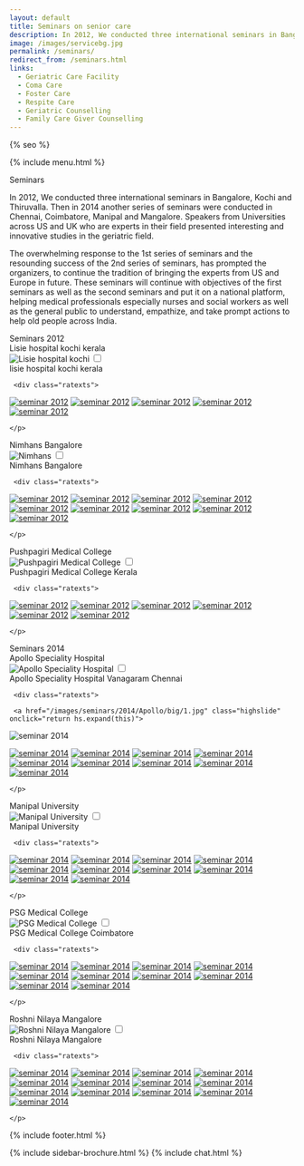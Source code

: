 ```yaml
---
layout: default
title: Seminars on senior care
description: In 2012, We conducted three international seminars in Bangalore, Kochi and Thiruvalla. Then in 2014 another series of seminars were conducted in Chennai, Coimbatore, Manipal and Mangalore. Speakers from Universities across US and UK who are experts in their field presented interesting and innovative studies in the geriatric field.
image: /images/servicebg.jpg
permalink: /seminars/
redirect_from: /seminars.html
links:
  - Geriatric Care Facility
  - Coma Care
  - Foster Care
  - Respite Care
  - Geriatric Counselling
  - Family Care Giver Counselling
---
```



<head>
<meta http-equiv="Content-Type" content="text/html; charset=utf-8" />
  <link rel="shortcut icon" href="/images/favicon.ico" type="image/x-icon">
  <link rel="icon" href="/images/favicon.ico" type="image/x-icon">

<meta name="viewport" content="width=device-width, initial-scale=1">

{% seo %}
<meta name="keywords" content="seniors care, elder care, assisted living homes, coma care, dementia care, Alzheimer's care, respite care, foster care, hospice care, domicilary care, Geriatric Care Facility, old age home, bed ridden patients, Intervention patients, tracheotomy patients, colostomy, catheter, nasal feeding, PEG feeding, geriatric counseling, senior counseling, old age care, home nursing, elderly care taker,senior care giver,trained home nurses, trained senior carer, gerentology experts, research, seminar, international faculty in gerentology" />

<!--image zooming script start here-->

<script   src="/highslide/highslide-with-gallery.js"></script>
<link rel="stylesheet" type="text/css" href="/highslide/highslide.css">

<!--
	1) Optionally override the settings defined at the top
	of the highslide.js file. The parameter hs.graphicsDir is important!
-->

<script  >
	hs.graphicsDir = '/highslide/graphics/';
	hs.align = 'center';
	hs.transitions = ['expand', 'crossfade'];
	hs.outlineType = 'rounded-white';
	hs.wrapperClassName = 'controls-in-heading';
	hs.fadeInOut = true;
	//hs.dimmingOpacity = 0.75;

	// Add the controlbar
	if (hs.addSlideshow) hs.addSlideshow({
		//slideshowGroup: 'group1',
		interval: 5000,
		repeat: false,
		useControls: true,
		fixedControls: false,
		overlayOptions: {
			opacity: 1,
			position: 'top left',
			hideOnMouseOut: false
		}
	});
</script>

<!--image zooming script end here-->


<!--scroll top script start here-->
<link href="/assets/css/advant.css" rel="stylesheet" type="text/css" />
<!--scroll top script end here-->


<!--popup content start here-->
<link href="/pop/modelpop.css" rel="stylesheet" type="text/css">
<!--popup content end here-->

<!--sidebar script start from here-->
<script src="/sidebar/jquery.js"  ></script>
<link href="/sidebar/sidebar.css" rel="stylesheet" type="text/css" />
<script  >
jQuery(document).ready (
function(){jQuery("#facebook_right").hover(function(){ jQuery(this).stop(true,false).animate({right:  0}, 500); },
function(){ jQuery("#facebook_right").stop(true,false).animate({right: -325}, 500); });

jQuery("#twitter_right").hover(function(){ jQuery(this).stop(true,false).animate({right:  0}, 500); },
function(){ jQuery("#twitter_right").stop(true,false).animate({right: -325}, 500); });

jQuery("#testimoni_right").hover(function(){ jQuery(this).stop(true,false).animate({right:  0}, 500); },
function(){ jQuery("#testimoni_right").stop(true,false).animate({right: -300}, 500); });
});
</script>

<!--sidebar script end from here-->

<!--mobile menu start-->
<link rel="stylesheet" href="/respmenu/responsivemobilemenu.css" type="text/css"/>
<script   src="/respmenu/responsivemobilemenu.js"></script>
<!--mobile menu end-->


<!-- Google Analytics -->
<script async src="https://www.googletagmanager.com/gtag/js?id=UA-140719676-1"></script>
<script>
 window.dataLayer = window.dataLayer || [];
 function gtag(){dataLayer.push(arguments);}
 gtag('js', new Date());

 gtag('config', 'UA-140719676-1');
</script>


<!-- sidebar style -->
  <style>
  .newformbord {
    font-family: Verdana, Arial, Helvetica, sans-serif;
    border: 1px solid #99CC00;
    font-size: 11px;
    line-height: 20px;
    font-weight: normal;
    color: #333333;
    text-decoration: none;
    height: 20px;
    width: 138px;
  }

  .blacktext {
    font-family: Arial;
    font-size: 12px;
    line-height: 18px;
    font-weight: normal;
    color: #666666;
    text-decoration: none;
  }

  .gren {
    font-family: Arial;
    font-size: 0.8rem;
    line-height: 18px;
    font-weight: normal;
    color: #009900;
    text-decoration: none;
  }

  .p-2 {
    padding: 0.5rem 1rem;
  }

  .contact-card p {
    margin: 0 !important;
    font-size: 0.9rem;
    line-height: 1.2;
  }

  .contact-card h3 {
    margin: 0 !important;
    font-weight: bold;
    padding-bottom: 0.5rem;
  }

  .e-broch {
    position: static !important;
  }

  #facebook_right, #twitter_right {
    top: 15%; 
    right: -325px; 
    border: 1px solid #822206;
  }
</style>
</head>

<body>
<div id="seminarbg">
<div id="foot">
<div id="fix">
<div id="actual">

<div class="ratexts">


{% include menu.html %}


</div>

<div class="ratexts">


<div class="seminarpagehd"><a name="1">Seminars</a></div>
<div class="bgtext">

<p>In 2012, We conducted three international seminars in Bangalore, Kochi and Thiruvalla. Then in 2014 another series of seminars were conducted in Chennai, Coimbatore, Manipal and Mangalore. Speakers from Universities across US and UK who are experts in their field presented interesting and innovative studies in the geriatric field.</p>

<p>The overwhelming response to the 1st series of seminars and the resounding success of the 2nd series of seminars, has prompted the organizers, to continue the tradition of bringing the experts from US and Europe in future. These seminars will continue with objectives of the first seminars as well as the second seminars and put it on a national platform, helping medical professionals especially nurses and social workers as well as the general public to understand, empathize, and take prompt actions to help old people across India.</p>




</div>

<div class="seminarpagehd"><a name="2">Seminars 2012</a></div>
<div class="bgtext">

<div class="ratexts">



<div class="bordshadow">
<label for="modal-1">
<div class="galhedrs">Lisie hospital kochi kerala</div>
<img src="/images/lissy.jpg" alt="Lisie hospital kochi" title="Lisie hospital kochi" class="semimg"/></label>

<input class="modal-state" id="modal-1" type="checkbox" />
<div class="modal">
  <label class="modal__bg" for="modal-1"></label>
  <div class="modal__inner">
    <label class="modal__close" for="modal-1"></label>
    <div class="modhd">lisie hospital kochi kerala</div>
    <p>

     <div class="ratexts">
<a href="/images/seminars/2012/Lissy/big/1.jpg" class="highslide" onclick="return hs.expand(this)">
<img src="/images/seminars/2012/Lissy/thumb/1.jpg" alt="seminar 2012" title="seminar 2012" class="galbordimg" /></a>

<a href="/images/seminars/2012/Lissy/big/2.jpg" class="highslide" onclick="return hs.expand(this)">
<img src="/images/seminars/2012/Lissy/thumb/2.jpg" alt="seminar 2012" title="seminar 2012" class="galbordimg" /></a>

<a href="/images/seminars/2012/Lissy/big/3.jpg" class="highslide" onclick="return hs.expand(this)">
<img src="/images/seminars/2012/Lissy/thumb/3.jpg" alt="seminar 2012" title="seminar 2012" class="galbordimg" /></a>

<a href="/images/seminars/2012/Lissy/big/4.jpg" class="highslide" onclick="return hs.expand(this)">
<img src="/images/seminars/2012/Lissy/thumb/4.jpg" alt="seminar 2012" title="seminar 2012" class="galbordimg" /></a>

<a href="/images/seminars/2012/Lissy/big/5.jpg" class="highslide" onclick="return hs.expand(this)">
<img src="/images/seminars/2012/Lissy/thumb/5.jpg" alt="seminar 2012" title="seminar 2012" class="galbordimg" /></a>

</div>


	</p>

  </div>
</div>
</div>

<div class="bordshadow">
<label for="modal-2">
<div class="galhedrs">Nimhans Bangalore</div>
<img src="/images/nimhans.jpg" alt="Nimhans" title="Nimhans" class="semimg"/></label>

<input class="modal-state" id="modal-2" type="checkbox" />
<div class="modal">
  <label class="modal__bg" for="modal-2"></label>
  <div class="modal__inner">
    <label class="modal__close" for="modal-2"></label>
    <div class="modhd">Nimhans Bangalore</div>
    <p>

     <div class="ratexts">

<a href="/images/seminars/2012/Nimhans/big/1.jpg" class="highslide" onclick="return hs.expand(this)">
<img src="/images/seminars/2012/Nimhans/thumb/1.jpg" alt="seminar 2012" title="seminar 2012" class="galbordimg" /></a>

<a href="/images/seminars/2012/Nimhans/big/2.jpg" class="highslide" onclick="return hs.expand(this)">
<img src="/images/seminars/2012/Nimhans/thumb/2.jpg" alt="seminar 2012" title="seminar 2012" class="galbordimg" /></a>

<a href="/images/seminars/2012/Nimhans/big/3.jpg" class="highslide" onclick="return hs.expand(this)">
<img src="/images/seminars/2012/Nimhans/thumb/3.jpg" alt="seminar 2012" title="seminar 2012" class="galbordimg" /></a>

<a href="/images/seminars/2012/Nimhans/big/4.jpg" class="highslide" onclick="return hs.expand(this)">
<img src="/images/seminars/2012/Nimhans/thumb/4.jpg" alt="seminar 2012" title="seminar 2012" class="galbordimg" /></a>

<a href="/images/seminars/2012/Nimhans/big/5.jpg" class="highslide" onclick="return hs.expand(this)">
<img src="/images/seminars/2012/Nimhans/thumb/5.jpg" alt="seminar 2012" title="seminar 2012" class="galbordimg" /></a>

<a href="/images/seminars/2012/Nimhans/big/6.jpg" class="highslide" onclick="return hs.expand(this)">
<img src="/images/seminars/2012/Nimhans/thumb/6.jpg" alt="seminar 2012" title="seminar 2012" class="galbordimg" /></a>

<a href="/images/seminars/2012/Nimhans/big/7.jpg" class="highslide" onclick="return hs.expand(this)">
<img src="/images/seminars/2012/Nimhans/thumb/7.jpg" alt="seminar 2012" title="seminar 2012" class="galbordimg" /></a>

<a href="/images/seminars/2012/Nimhans/big/8.jpg" class="highslide" onclick="return hs.expand(this)">
<img src="/images/seminars/2012/Nimhans/thumb/8.jpg" alt="seminar 2012" title="seminar 2012" class="galbordimg" /></a>

<a href="/images/seminars/2012/Nimhans/big/9.jpg" class="highslide" onclick="return hs.expand(this)">
<img src="/images/seminars/2012/Nimhans/thumb/9.jpg" alt="seminar 2012" title="seminar 2012" class="galbordimg" /></a>


</div>


	</p>

  </div>
</div>
</div>

<div class="bordshadow">
<label for="modal-3">
<div class="galhedrs">Pushpagiri Medical College</div>
<img src="/images/pushpagiri.jpg" alt="Pushpagiri Medical College" title="Pushpagiri Medical College" class="semimg"/></label>

<input class="modal-state" id="modal-3" type="checkbox" />
<div class="modal">
  <label class="modal__bg" for="modal-3"></label>
  <div class="modal__inner">
    <label class="modal__close" for="modal-3"></label>
    <div class="modhd">Pushpagiri Medical College Kerala</div>
    <p>

     <div class="ratexts">

<a href="/images/seminars/2012/Pushpagiri/big/1.jpg" class="highslide" onclick="return hs.expand(this)">
<img src="/images/seminars/2012/Pushpagiri/thumb/1.jpg" alt="seminar 2012" title="seminar 2012" class="galbordimg"/></a>

<a href="/images/seminars/2012/Pushpagiri/big/2.jpg" class="highslide" onclick="return hs.expand(this)">
<img src="/images/seminars/2012/Pushpagiri/thumb/2.jpg" alt="seminar 2012" title="seminar 2012" class="galbordimg"/></a>

<a href="/images/seminars/2012/Pushpagiri/big/3.jpg" class="highslide" onclick="return hs.expand(this)">
<img src="/images/seminars/2012/Pushpagiri/thumb/3.jpg" alt="seminar 2012" title="seminar 2012" class="galbordimg"/></a>

<a href="/images/seminars/2012/Pushpagiri/big/4.jpg" class="highslide" onclick="return hs.expand(this)">
<img src="/images/seminars/2012/Pushpagiri/thumb/4.jpg" alt="seminar 2012" title="seminar 2012" class="galbordimg"/></a>

<a href="/images/seminars/2012/Pushpagiri/big/5.jpg" class="highslide" onclick="return hs.expand(this)">
<img src="/images/seminars/2012/Pushpagiri/thumb/5.jpg" alt="seminar 2012" title="seminar 2012" class="galbordimg"/></a>

<a href="/images/seminars/2012/Pushpagiri/big/6.jpg" class="highslide" onclick="return hs.expand(this)">
<img src="/images/seminars/2012/Pushpagiri/thumb/6.jpg" alt="seminar 2012" title="seminar 2012" class="galbordimg"/></a>
</div>

	</p>

  </div>
</div>
</div>





</div>

</div>

<div class="seminarpagehd"><a name="3">Seminars 2014</a></div>
<div class="bgtext">

<div class="ratexts">

<div class="bordshadow">
<label for="modal-4">
<div class="galhedrs">Apollo Speciality Hospital</div>
<img src="/images/apollo.jpg" alt="Apollo Speciality Hospital" title="Apollo Speciality Hospital" class="semimg"/></label>

<input class="modal-state" id="modal-4" type="checkbox" />
<div class="modal">
  <label class="modal__bg" for="modal-4"></label>
  <div class="modal__inner">
    <label class="modal__close" for="modal-4"></label>
    <div class="modhd">Apollo Speciality Hospital Vanagaram Chennai</div>
    <p>

     <div class="ratexts">

     <a href="/images/seminars/2014/Apollo/big/1.jpg" class="highslide" onclick="return hs.expand(this)">
<img src="/images/seminars/2014/Apollo/thumb/1.jpg" alt="seminar 2014" title="seminar 2014" class="galbordimg" /></a>

<a href="/images/seminars/2014/Apollo/big/2.jpg" class="highslide" onclick="return hs.expand(this)">
<img src="/images/seminars/2014/Apollo/thumb/2.jpg" alt="seminar 2014" title="seminar 2014" class="galbordimg" /></a>

<a href="/images/seminars/2014/Apollo/big/3.jpg" class="highslide" onclick="return hs.expand(this)">
<img src="/images/seminars/2014/Apollo/thumb/3.jpg" alt="seminar 2014" title="seminar 2014" class="galbordimg" /></a>

<a href="/images/seminars/2014/Apollo/big/4.jpg" class="highslide" onclick="return hs.expand(this)">
<img src="/images/seminars/2014/Apollo/thumb/4.jpg" alt="seminar 2014" title="seminar 2014" class="galbordimg" /></a>

<a href="/images/seminars/2014/Apollo/big/5.jpg" class="highslide" onclick="return hs.expand(this)">
<img src="/images/seminars/2014/Apollo/thumb/5.jpg" alt="seminar 2014" title="seminar 2014" class="galbordimg" /></a>

<a href="/images/seminars/2014/Apollo/big/6.jpg" class="highslide" onclick="return hs.expand(this)">
<img src="/images/seminars/2014/Apollo/thumb/6.jpg" alt="seminar 2014" title="seminar 2014" class="galbordimg" /></a>

<a href="/images/seminars/2014/Apollo/big/7.jpg" class="highslide" onclick="return hs.expand(this)">
<img src="/images/seminars/2014/Apollo/thumb/7.jpg" alt="seminar 2014" title="seminar 2014" class="galbordimg" /></a>

<a href="/images/seminars/2014/Apollo/big/8.jpg" class="highslide" onclick="return hs.expand(this)">
<img src="/images/seminars/2014/Apollo/thumb/8.jpg" alt="seminar 2014" title="seminar 2014" class="galbordimg" /></a>

<a href="/images/seminars/2014/Apollo/big/9.jpg" class="highslide" onclick="return hs.expand(this)">
<img src="/images/seminars/2014/Apollo/thumb/9.jpg" alt="seminar 2014" title="seminar 2014" class="galbordimg" /></a>

<a href="/images/seminars/2014/Apollo/big/10.jpg" class="highslide" onclick="return hs.expand(this)">
<img src="/images/seminars/2014/Apollo/thumb/10.jpg" alt="seminar 2014" title="seminar 2014" class="galbordimg" /></a>

</div>

	</p>

  </div>
</div>
</div>

 <div class="bordshadow">
<label for="modal-5">
<div class="galhedrs">Manipal University</div>
<img src="/images/manipal.jpg" alt="Manipal University" title="Manipal University" class="semimg"/></label>

<input class="modal-state" id="modal-5" type="checkbox" />
<div class="modal">
  <label class="modal__bg" for="modal-5"></label>
  <div class="modal__inner">
    <label class="modal__close" for="modal-5"></label>
    <div class="modhd">Manipal University</div>
    <p>

     <div class="ratexts">

<a href="/images/seminars/2014/Manipal/big/1.jpg" class="highslide" onclick="return hs.expand(this)">
<img src="/images/seminars/2014/Manipal/thumb/1.jpg" alt="seminar 2014" title="seminar 2014" class="galbordimg" /></a>

<a href="/images/seminars/2014/Manipal/big/2.jpg" class="highslide" onclick="return hs.expand(this)">
<img src="/images/seminars/2014/Manipal/thumb/2.jpg" alt="seminar 2014" title="seminar 2014" class="galbordimg" /></a>

<a href="/images/seminars/2014/Manipal/big/3.jpg" class="highslide" onclick="return hs.expand(this)">
<img src="/images/seminars/2014/Manipal/thumb/3.jpg" alt="seminar 2014" title="seminar 2014" class="galbordimg" /></a>

<a href="/images/seminars/2014/Manipal/big/4.jpg" class="highslide" onclick="return hs.expand(this)">
<img src="/images/seminars/2014/Manipal/thumb/4.jpg" alt="seminar 2014" title="seminar 2014" class="galbordimg" /></a>

<a href="/images/seminars/2014/Manipal/big/5.jpg" class="highslide" onclick="return hs.expand(this)">
<img src="/images/seminars/2014/Manipal/thumb/5.jpg" alt="seminar 2014" title="seminar 2014" class="galbordimg" /></a>

<a href="/images/seminars/2014/Manipal/big/6.jpg" class="highslide" onclick="return hs.expand(this)">
<img src="/images/seminars/2014/Manipal/thumb/6.jpg" alt="seminar 2014" title="seminar 2014" class="galbordimg" /></a>

<a href="/images/seminars/2014/Manipal/big/7.jpg" class="highslide" onclick="return hs.expand(this)">
<img src="/images/seminars/2014/Manipal/thumb/7.jpg" alt="seminar 2014" title="seminar 2014" class="galbordimg" /></a>

<a href="/images/seminars/2014/Manipal/big/8.jpg" class="highslide" onclick="return hs.expand(this)">
<img src="/images/seminars/2014/Manipal/thumb/8.jpg" alt="seminar 2014" title="seminar 2014" class="galbordimg" /></a>

<a href="/images/seminars/2014/Manipal/big/9.jpg" class="highslide" onclick="return hs.expand(this)">
<img src="/images/seminars/2014/Manipal/thumb/9.jpg" alt="seminar 2014" title="seminar 2014" class="galbordimg" /></a>

<a href="/images/seminars/2014/Manipal/big/10.jpg" class="highslide" onclick="return hs.expand(this)">
<img src="/images/seminars/2014/Manipal/thumb/10.jpg" alt="seminar 2014" title="seminar 2014" class="galbordimg"/></a>

</div>

	</p>

  </div>
</div>
</div>

<div class="bordshadow">
<label for="modal-6">
<div class="galhedrs">PSG Medical College</div>
<img src="/images/psg.jpg" alt="PSG Medical College" title="PSG Medical College" class="semimg"/></label>

<input class="modal-state" id="modal-6" type="checkbox" />
<div class="modal">
  <label class="modal__bg" for="modal-6"></label>
  <div class="modal__inner">
    <label class="modal__close" for="modal-6"></label>
    <div class="modhd">PSG Medical College Coimbatore</div>
    <p>

     <div class="ratexts">

<a href="/images/seminars/2014/PSG/big/1.jpg" class="highslide" onclick="return hs.expand(this)">
<img src="/images/seminars/2014/PSG/thumb/1.jpg" alt="seminar 2014" title="seminar 2014" class="galbordimg" /></a>

<a href="/images/seminars/2014/PSG/big/2.jpg" class="highslide" onclick="return hs.expand(this)">
<img src="/images/seminars/2014/PSG/thumb/2.jpg" alt="seminar 2014" title="seminar 2014" class="galbordimg" /></a>

<a href="/images/seminars/2014/PSG/big/3.jpg" class="highslide" onclick="return hs.expand(this)">
<img src="/images/seminars/2014/PSG/thumb/3.jpg" alt="seminar 2014" title="seminar 2014" class="galbordimg" /></a>

<a href="/images/seminars/2014/PSG/big/4.jpg" class="highslide" onclick="return hs.expand(this)">
<img src="/images/seminars/2014/PSG/thumb/4.jpg" alt="seminar 2014" title="seminar 2014" class="galbordimg" /></a>

<a href="/images/seminars/2014/PSG/big/5.jpg" class="highslide" onclick="return hs.expand(this)">
<img src="/images/seminars/2014/PSG/thumb/5.jpg" alt="seminar 2014" title="seminar 2014" class="galbordimg" /></a>

<a href="/images/seminars/2014/PSG/big/6.jpg" class="highslide" onclick="return hs.expand(this)">
<img src="/images/seminars/2014/PSG/thumb/6.jpg" alt="seminar 2014" title="seminar 2014" class="galbordimg" /></a>

<a href="/images/seminars/2014/PSG/big/7.jpg" class="highslide" onclick="return hs.expand(this)">
<img src="/images/seminars/2014/PSG/thumb/7.jpg" alt="seminar 2014" title="seminar 2014" class="galbordimg" /></a>

<a href="/images/seminars/2014/PSG/big/8.jpg" class="highslide" onclick="return hs.expand(this)">
<img src="/images/seminars/2014/PSG/thumb/8.jpg" alt="seminar 2014" title="seminar 2014" class="galbordimg" /></a>

<a href="/images/seminars/2014/PSG/big/9.jpg" class="highslide" onclick="return hs.expand(this)">
<img src="/images/seminars/2014/PSG/thumb/9.jpg" alt="seminar 2014" title="seminar 2014" class="galbordimg" /></a>

<a href="/images/seminars/2014/PSG/big/10.jpg" class="highslide" onclick="return hs.expand(this)">
<img src="/images/seminars/2014/PSG/thumb/10.jpg" alt="seminar 2014" title="seminar 2014" class="galbordimg"/></a>


</div>

	</p>

  </div>
</div>
</div>

<div class="bordshadow">
<label for="modal-7">
<div class="galhedrs">Roshni Nilaya Mangalore</div>
<img src="/images/rosni_nilay.jpg" alt="Roshni Nilaya Mangalore" title="Roshni Nilaya Mangalore" class="semimg"/></label>

<input class="modal-state" id="modal-7" type="checkbox" />
<div class="modal">
  <label class="modal__bg" for="modal-7"></label>
  <div class="modal__inner">
    <label class="modal__close" for="modal-7"></label>
    <div class="modhd">Roshni Nilaya Mangalore</div>
    <p>

     <div class="ratexts">

<a href="/images/seminars/2014/Roshninilya/big/1.jpg" class="highslide" onclick="return hs.expand(this)">
<img src="/images/seminars/2014/Roshninilya/thumb/1.jpg" alt="seminar 2014" title="seminar 2014" class="galbordimg" /></a>

<a href="/images/seminars/2014/Roshninilya/big/2.jpg" class="highslide" onclick="return hs.expand(this)">
<img src="/images/seminars/2014/Roshninilya/thumb/2.jpg" alt="seminar 2014" title="seminar 2014" class="galbordimg" /></a>

<a href="/images/seminars/2014/Roshninilya/big/3.jpg" class="highslide" onclick="return hs.expand(this)">
<img src="/images/seminars/2014/Roshninilya/thumb/3.jpg" alt="seminar 2014" title="seminar 2014" class="galbordimg" /></a>

<a href="/images/seminars/2014/Roshninilya/big/4.jpg" class="highslide" onclick="return hs.expand(this)">
<img src="/images/seminars/2014/Roshninilya/thumb/4.jpg" alt="seminar 2014" title="seminar 2014" class="galbordimg" /></a>

<a href="/images/seminars/2014/Roshninilya/big/5.jpg" class="highslide" onclick="return hs.expand(this)">
<img src="/images/seminars/2014/Roshninilya/thumb/5.jpg" alt="seminar 2014" title="seminar 2014" class="galbordimg" /></a>

<a href="/images/seminars/2014/Roshninilya/big/6.jpg" class="highslide" onclick="return hs.expand(this)">
<img src="/images/seminars/2014/Roshninilya/thumb/6.jpg" alt="seminar 2014" title="seminar 2014" class="galbordimg" /></a>

<a href="/images/seminars/2014/Roshninilya/big/7.jpg" class="highslide" onclick="return hs.expand(this)">
<img src="/images/seminars/2014/Roshninilya/thumb/7.jpg" alt="seminar 2014" title="seminar 2014" class="galbordimg" /></a>

<a href="/images/seminars/2014/Roshninilya/big/8.jpg" class="highslide" onclick="return hs.expand(this)">
<img src="/images/seminars/2014/Roshninilya/thumb/8.jpg" alt="seminar 2014" title="seminar 2014" class="galbordimg" /></a>

<a href="/images/seminars/2014/Roshninilya/big/9.jpg" class="highslide" onclick="return hs.expand(this)">
<img src="/images/seminars/2014/Roshninilya/thumb/9.jpg" alt="seminar 2014" title="seminar 2014" class="galbordimg" /></a>

<a href="/images/seminars/2014/Roshninilya/big/10.jpg" class="highslide" onclick="return hs.expand(this)">
<img src="/images/seminars/2014/Roshninilya/thumb/10.jpg" alt="seminar 2014" title="seminar 2014" class="galbordimg"/></a>

<a href="/images/seminars/2014/Roshninilya/big/11.jpg" class="highslide" onclick="return hs.expand(this)">
<img src="/images/seminars/2014/Roshninilya/thumb/11.jpg" alt="seminar 2014" title="seminar 2014" class="galbordimg"/></a>

<a href="/images/seminars/2014/Roshninilya/big/12.jpg" class="highslide" onclick="return hs.expand(this)">
<img src="/images/seminars/2014/Roshninilya/thumb/12.jpg" alt="seminar 2014" title="seminar 2014" class="galbordimg"/></a>

<a href="/images/seminars/2014/Roshninilya/big/13.jpg" class="highslide" onclick="return hs.expand(this)">
<img src="/images/seminars/2014/Roshninilya/thumb/13.jpg" alt="seminar 2014" title="seminar 2014" class="galbordimg"/></a>


</div>

	</p>

  </div>
</div>
</div>

</div>

</div>

</div>



<div class="scroll-top-wrapper ">
<span class="scroll-top-inner">
<i class="fa fa-2x fa-arrow-up"></i>
</span>
</div>


{% include footer.html %}


</div>
</div>
</div>
</div>

{% include sidebar-brochure.html %}
{% include chat.html %}
<script src="//instant.page/3.0.0" type="module" defer integrity="sha384-OeDn4XE77tdHo8pGtE1apMPmAipjoxUQ++eeJa6EtJCfHlvijigWiJpD7VDPWXV1"></script>
</body>

